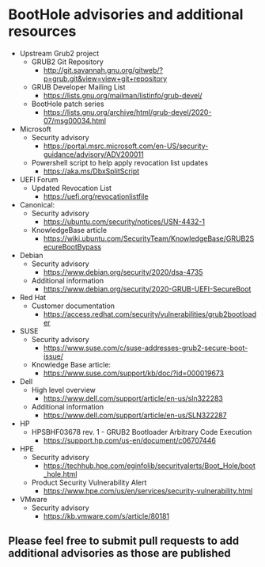 # BootHole advisories and additional resources

- Upstream Grub2 project
	- GRUB2 Git Repository
		- http://git.savannah.gnu.org/gitweb/?p=grub.git&view=view+git+repository
	- GRUB Developer Mailing List
		- https://lists.gnu.org/mailman/listinfo/grub-devel/
	- BootHole patch series
		- https://lists.gnu.org/archive/html/grub-devel/2020-07/msg00034.html
- Microsoft
	- Security advisory
		- https://portal.msrc.microsoft.com/en-US/security-guidance/advisory/ADV200011
	- Powershell script to help apply revocation list updates
		- https://aka.ms/DbxSplitScript
- UEFI Forum
	- Updated Revocation List
		- https://uefi.org/revocationlistfile
- Canonical:
	- Security advisory
		- https://ubuntu.com/security/notices/USN-4432-1 
	- KnowledgeBase article
		- https://wiki.ubuntu.com/SecurityTeam/KnowledgeBase/GRUB2SecureBootBypass
- Debian
	- Security advisory
		- https://www.debian.org/security/2020/dsa-4735
	- Additional information
		- https://www.debian.org/security/2020-GRUB-UEFI-SecureBoot 
- Red Hat
	- Customer documentation
		- https://access.redhat.com/security/vulnerabilities/grub2bootloader
- SUSE
	- Security advisory
		- https://www.suse.com/c/suse-addresses-grub2-secure-boot-issue/
	- Knowledge Base article:
		- https://www.suse.com/support/kb/doc/?id=000019673
- Dell
	- High level overview
		- https://www.dell.com/support/article/en-us/sln322283
	- Additional information
		- https://www.dell.com/support/article/en-us/SLN322287
- HP
	- HPSBHF03678 rev. 1 - GRUB2 Bootloader Arbitrary Code Execution
		- https://support.hp.com/us-en/document/c06707446
- HPE
	- Security advisory
		- https://techhub.hpe.com/eginfolib/securityalerts/Boot_Hole/boot_hole.html
	- Product Security Vulnerability Alert
		- https://www.hpe.com/us/en/services/security-vulnerability.html
- VMware
	- Security advisory
		- https://kb.vmware.com/s/article/80181

## Please feel free to submit pull requests to add additional advisories as those are published

